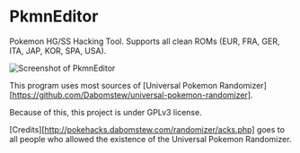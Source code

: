 # PkmnEditor

Pokemon HG/SS Hacking Tool. Supports all clean ROMs (EUR, FRA, GER, ITA, JAP, KOR, SPA, USA).

![Screenshot of PkmnEditor](http://i.imgur.com/7JA6zlP.png)

This program uses most sources of
[Universal Pokemon Randomizer][https://github.com/Dabomstew/universal-pokemon-randomizer].

Because of this, this project is under GPLv3 license.

[Credits][http://pokehacks.dabomstew.com/randomizer/acks.php] goes to all people
who allowed the existence of the Universal Pokemon Randomizer.
